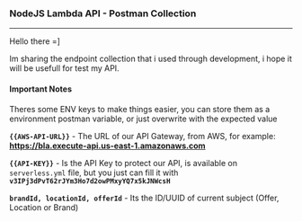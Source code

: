 ### NodeJS Lambda API - Postman Collection

---

Hello there =]

Im sharing the endpoint collection that i used through development, i hope it will be usefull for test my API.

#### Important Notes

Theres some ENV keys to make things easier, you can store them as a environment postman variable, or just overwrite with the expected value

**`{{AWS-API-URL}}`** - The URL of our API Gateway, from AWS, for example: **https://bla.execute-api.us-east-1.amazonaws.com**

**`{{API-KEY}}`** - Is the API Key to protect our API, is available on `serverless.yml` file, but you just can fill it with **`v3IPj3dPvT62rJYm3Ho7d2owPMxyYQ7x5kJNWcsH`**

**`brandId, locationId, offerId`** - Its the ID/UUID of current subject (Offer, Location or Brand)